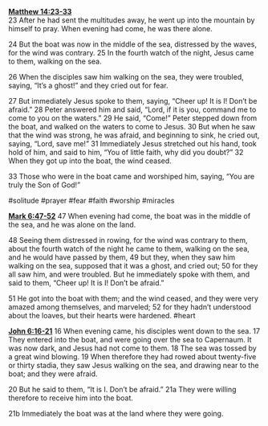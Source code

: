 **[Matthew 14:23-33](http://www.blueletterbible.org/search/preSearch.cfm?Criteria=Matthew+14.23-33&t=NIV)**  
23 After he had sent the multitudes away, he went up into the mountain by himself to pray. When evening had come, he was there alone.

24 But the boat was now in the middle of the sea, distressed by the waves, for the wind was contrary. 25 In the fourth watch of the night, Jesus came to them, walking on the sea.

26 When the disciples saw him walking on the sea, they were troubled, saying, “It’s a ghost!” and they cried out for fear.

27 But immediately Jesus spoke to them, saying, “Cheer up! It is I! Don’t be afraid.” 28 Peter answered him and said, “Lord, if it is you, command me to come to you on the waters.” 29 He said, “Come!” Peter stepped down from the boat, and walked on the waters to come to Jesus. 30 But when he saw that the wind was strong, he was afraid, and beginning to sink, he cried out, saying, “Lord, save me!” 31 Immediately Jesus stretched out his hand, took hold of him, and said to him, “You of little faith, why did you doubt?” 32 When they got up into the boat, the wind ceased.

33 Those who were in the boat came and worshiped him, saying, “You are truly the Son of God!”

#solitude #prayer #fear #faith #worship #miracles 

**[Mark 6:47-52](http://www.blueletterbible.org/search/preSearch.cfm?Criteria=Mark+6.47-52&t=NIV)**
47 When evening had come, the boat was in the middle of the sea, and he was alone on the land.

48 Seeing them distressed in rowing, for the wind was contrary to them, about the fourth watch of the night he came to them, walking on the sea, and he would have passed by them, 49 but they, when they saw him walking on the sea, supposed that it was a ghost, and cried out; 50 for they all saw him, and were troubled. But he immediately spoke with them, and said to them, “Cheer up! It is I! Don’t be afraid.”

51 He got into the boat with them; and the wind ceased, and they were very amazed among themselves, and marveled; 52 for they hadn’t understood about the loaves, but their hearts were hardened. #heart

**[John 6:16-21](http://www.blueletterbible.org/search/preSearch.cfm?Criteria=John+6.16-21&t=NIV)**
16 When evening came, his disciples went down to the sea. 17 They entered into the boat, and were going over the sea to Capernaum. It was now dark, and Jesus had not come to them. 18 The sea was tossed by a great wind blowing. 19 When therefore they had rowed about twenty-five or thirty stadia, they saw Jesus walking on the sea, and drawing near to the boat; and they were afraid.

20 But he said to them, “It is I. Don’t be afraid.” 21a They were willing therefore to receive him into the boat.

21b Immediately the boat was at the land where they were going.